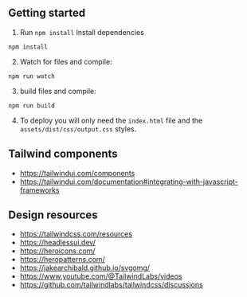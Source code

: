 ## Getting started

1. Run `npm install` Install dependencies
```
npm install
```

2. Watch for files and compile:

```
npm run watch
```

3. build files and compile:

```
npm run build
```

4. To deploy you will only need the `index.html` file and the `assets/dist/css/output.css` styles.

## Tailwind components
- https://tailwindui.com/components
- https://tailwindui.com/documentation#integrating-with-javascript-frameworks

## Design resources
- https://tailwindcss.com/resources
- https://headlessui.dev/
- https://heroicons.com/
- https://heropatterns.com/
- https://jakearchibald.github.io/svgomg/
- https://www.youtube.com/@TailwindLabs/videos
- https://github.com/tailwindlabs/tailwindcss/discussions
